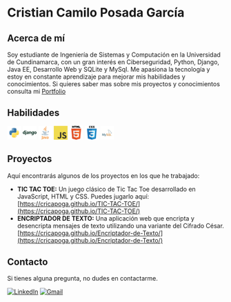 # Cristian Camilo Posada García

## Acerca de mí

Soy estudiante de Ingeniería de Sistemas y Computación en la Universidad de Cundinamarca, con un gran interés en Ciberseguridad, Python, Django, Java EE, Desarrollo Web y SQLite y MySql. Me apasiona la tecnología y estoy en constante aprendizaje para mejorar mis habilidades y conocimientos.
Si quieres saber mas sobre mis proyectos y conocimientos consulta mi <a href="https://cricapoga.github.io/CRICAPOGA/">Portfolio</a>

## Habilidades

<code><img height="32" src="https://raw.githubusercontent.com/github/explore/80688e429a7d4ef2fca1e82350fe8e3517d3494d/topics/python/python.png" alt="Python"/></code>
<code><img height="32" src="https://raw.githubusercontent.com/github/explore/80688e429a7d4ef2fca1e82350fe8e3517d3494d/topics/django/django.png" alt="django"/></code>
<code><img height="32" src="https://raw.githubusercontent.com/github/explore/80688e429a7d4ef2fca1e82350fe8e3517d3494d/topics/java/java.png" alt="Java"/></code>
<code><img height="32" src="https://raw.githubusercontent.com/github/explore/80688e429a7d4ef2fca1e82350fe8e3517d3494d/topics/javascript/javascript.png" alt="Javascript"/></code>
<code><img height="32" src="https://raw.githubusercontent.com/github/explore/80688e429a7d4ef2fca1e82350fe8e3517d3494d/topics/html/html.png" alt="HTML5"/></code>
<code><img height="32" src="https://raw.githubusercontent.com/github/explore/80688e429a7d4ef2fca1e82350fe8e3517d3494d/topics/css/css.png" alt="CSS"/></code>
<code><img height="32" src="https://raw.githubusercontent.com/github/explore/80688e429a7d4ef2fca1e82350fe8e3517d3494d/topics/mysql/mysql.png" alt="MySQL"/></code>
## Proyectos

Aquí encontrarás algunos de los proyectos en los que he trabajado:

*   **TIC TAC TOE:** Un juego clásico de Tic Tac Toe desarrollado en JavaScript, HTML y CSS. Puedes jugarlo aquí: [https://cricapoga.github.io/TIC-TAC-TOE/](https://cricapoga.github.io/TIC-TAC-TOE/)
*   **ENCRIPTADOR DE TEXTO:** Una aplicación web que encripta y desencripta mensajes de texto utilizando una variante del Cifrado César. [https://cricapoga.github.io/Encriptador-de-Texto/](https://cricapoga.github.io/Encriptador-de-Texto/)

## Contacto

Si tienes alguna pregunta, no dudes en contactarme.

<a href="https://www.linkedin.com/in/cricapoga/" title="LinkedIn">
  <img src="https://img.shields.io/badge/-Linkedin-0e76a8?style=flat-square&logo=Linkedin&logoColor=white&link=LINK-DO-SEU-LINKEDIN" alt="LinkedIn"/></a>
<a href="camilochoposada2@gmail.com" title="Gmail">
  <img src="https://img.shields.io/badge/-Gmail-FF0000?style=flat-square&labelColor=FF0000&logo=gmail&logoColor=white&link=LINK-DO-SEU-GMAIL" alt="Gmail"/></a>
